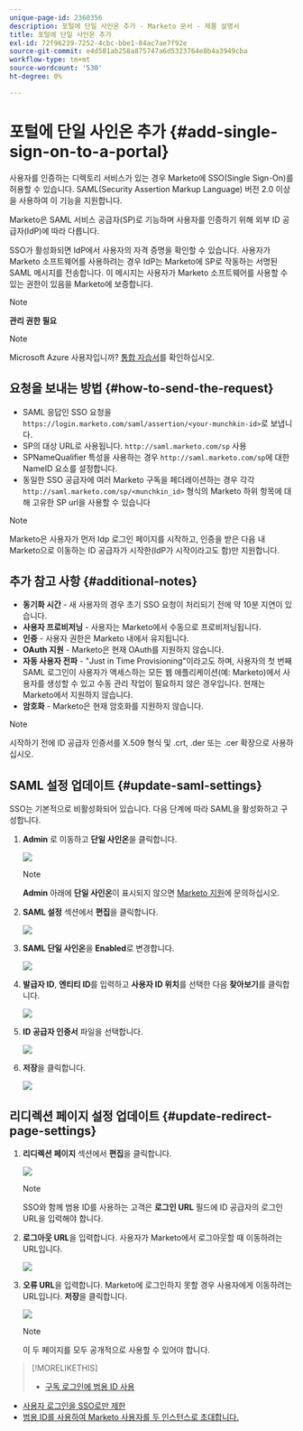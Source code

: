 ```yaml
---
unique-page-id: 2360356
description: 포털에 단일 사인온 추가 - Marketo 문서 - 제품 설명서
title: 포털에 단일 사인온 추가
exl-id: 72f96239-7252-4cbc-bbe1-84ac7ae7f92e
source-git-commit: e4d581ab258a875747a6d5323764e8b4a3949cba
workflow-type: tm+mt
source-wordcount: '530'
ht-degree: 0%

---
```


# 포털에 단일 사인온 추가 {#add-single-sign-on-to-a-portal}

사용자를 인증하는 디렉토리 서비스가 있는 경우 Marketo에 SSO(Single Sign-On)를 허용할 수 있습니다. SAML(Security Assertion Markup Language) 버전 2.0 이상을 사용하여 이 기능을 지원합니다.

Marketo은 SAML 서비스 공급자(SP)로 기능하며 사용자를 인증하기 위해 외부 ID 공급자(IdP)에 따라 다릅니다.

SSO가 활성화되면 IdP에서 사용자의 자격 증명을 확인할 수 있습니다. 사용자가 Marketo 소프트웨어를 사용하려는 경우 IdP는 Marketo에 SP로 작동하는 서명된 SAML 메시지를 전송합니다. 이 메시지는 사용자가 Marketo 소프트웨어를 사용할 수 있는 권한이 있음을 Marketo에 보증합니다.

>[!NOTE]
>
>**관리 권한 필요**

>[!NOTE]
>
>Microsoft Azure 사용자입니까? [통합 자습서](https://azure.microsoft.com/en-us/documentation/articles/active-directory-saas-marketo-tutorial/)를 확인하십시오.

## 요청을 보내는 방법 {#how-to-send-the-request}

* SAML 응답인 SSO 요청을 `https://login.marketo.com/saml/assertion/<your-munchkin-id>`로 보냅니다.
* SP의 대상 URL로 사용됩니다. `http://saml.marketo.com/sp` 사용
* SPNameQualifier 특성을 사용하는 경우 `http://saml.marketo.com/sp`에 대한 NameID 요소를 설정합니다.
* 동일한 SSO 공급자에 여러 Marketo 구독을 페더레이션하는 경우 각각 `http://saml.marketo.com/sp/<munchkin_id>` 형식의 Marketo 하위 항목에 대해 고유한 SP url을 사용할 수 있습니다

>[!NOTE]
>
>Marketo은 사용자가 먼저 Idp 로그인 페이지를 시작하고, 인증을 받은 다음 내 Marketo으로 이동하는 ID 공급자가 시작한(IdP가 시작이라고도 함)만 지원합니다.

## 추가 참고 사항 {#additional-notes}

* **동기화 시간**  - 새 사용자의 경우 초기 SSO 요청이 처리되기 전에 약 10분 지연이 있습니다.
* **사용자 프로비저닝**  - 사용자는 Marketo에서 수동으로 프로비저닝됩니다.
* **인증**  - 사용자 권한은 Marketo 내에서 유지됩니다.
* **OAuth 지원**  - Marketo은 현재 OAuth를 지원하지 않습니다.
* **자동 사용자 전파**  - &quot;Just in Time Provisioning&quot;이라고도 하며, 사용자의 첫 번째 SAML 로그인이 사용자가 액세스하는 모든 웹 애플리케이션(예: Marketo)에서 사용자를 생성할 수 있고 수동 관리 작업이 필요하지 않은 경우입니다. 현재는 Marketo에서 지원하지 않습니다.
* **암호화**  - Marketo은 현재 암호화를 지원하지 않습니다.

>[!NOTE]
>
>시작하기 전에 ID 공급자 인증서를 X.509 형식 및 .crt, .der 또는 .cer 확장으로 사용하십시오.

## SAML 설정 업데이트 {#update-saml-settings}

SSO는 기본적으로 비활성화되어 있습니다. 다음 단계에 따라 SAML을 활성화하고 구성합니다.

1. **Admin** 로 이동하고 **단일 사인온**&#x200B;을 클릭합니다.

   ![](assets/image2014-9-24-14-3a36-3a50.png)

   >[!NOTE]
   >
   >**Admin** 아래에 **단일 사인온**&#x200B;이 표시되지 않으면 [Marketo 지원](https://nation.marketo.com/t5/Support/ct-p/Support)에 문의하십시오.

1. **SAML 설정** 섹션에서 **편집**&#x200B;을 클릭합니다.

   ![](assets/image2014-9-24-14-3a37-3a3.png)

1. **SAML 단일 사인온**&#x200B;을 **Enabled**&#x200B;로 변경합니다.

   ![](assets/image2014-9-24-14-3a37-3a17.png)

1. **발급자 ID**, **엔티티 ID**&#x200B;를 입력하고 **사용자 ID 위치**&#x200B;를 선택한 다음 **찾아보기**&#x200B;를 클릭합니다.

   ![](assets/image2014-9-24-14-3a37-3a32.png)

1. **ID 공급자 인증서** 파일을 선택합니다.

   ![](assets/image2014-9-24-14-3a38-3a8.png)

1. **저장**&#x200B;을 클릭합니다.

   ![](assets/image2014-9-24-14-3a38-3a22.png)

## 리디렉션 페이지 설정 업데이트 {#update-redirect-page-settings}

1. **리디렉션 페이지** 섹션에서 **편집**&#x200B;을 클릭합니다.

   ![](assets/seven.png)

   >[!NOTE]
   >
   >SSO와 함께 범용 ID를 사용하는 고객은 **로그인 URL** 필드에 ID 공급자의 로그인 URL을 입력해야 합니다.

1. **로그아웃 URL**&#x200B;을 입력합니다. 사용자가 Marketo에서 로그아웃할 때 이동하려는 URL입니다.

   ![](assets/eight.png)

1. **오류 URL**&#x200B;을 입력합니다. Marketo에 로그인하지 못할 경우 사용자에게 이동하려는 URL입니다. **저장**&#x200B;을 클릭합니다.

   ![](assets/nine.png)

   >[!NOTE]
   >
   >이 두 페이지를 모두 공개적으로 사용할 수 있어야 합니다.

>[!MORELIKETHIS]
>
>* [구독 로그인에 범용 ID 사용](/help/marketo/product-docs/administration/settings/using-a-universal-id-for-subscription-login.md)
* [사용자 로그인을 SSO로만 제한](/help/marketo/product-docs/administration/additional-integrations/restrict-user-login-to-sso-only.md)
* [범용 ID를 사용하여 Marketo 사용자를 두 인스턴스로 초대합니다.](https://nation.marketo.com/t5/Knowledgebase/Inviting-Marketo-Users-to-Two-Instances-with-Universal-ID-UID/ta-p/251122)

